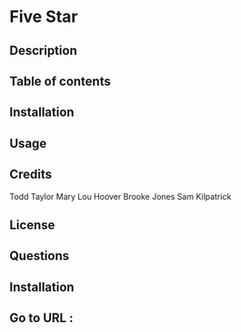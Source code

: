 # Five Star

## Description

## Table of contents

## Installation

## Usage

## Credits
Todd Taylor
Mary Lou Hoover
Brooke Jones
Sam Kilpatrick

## License

## Questions

## Installation

## Go to URL : 

